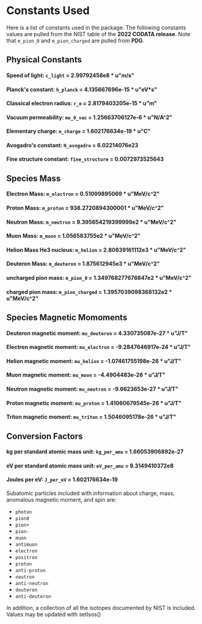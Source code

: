 
# Constants Used

Here is a list of constants used in the package.
The following constants values are pulled from the NIST table of the **2022 CODATA release**. Note that `m_pion_0` and `m_pion_charged` are pulled from **PDG**.

## Physical Constants
#### Speed of light: `c_light` = 2.99792458e8 * u"m/s"
#### Planck's constant: `h_planck` = 4.135667696e-15 * u"eV*s"
#### Classical electron radius: `r_e` = 2.8179403205e-15 * u"m"
#### Vacuum permeability: `mu_0_vac` = 1.25663706127e-6 * u"N/A^2"
#### Elementary charge:  `e_charge` = 1.602176634e-19 * u"C"
#### Avogadro's constant: `N_avogadro` = 6.02214076e23
#### Fine structure constant: `fine_structure` = 0.0072973525643

## Species Mass
#### Electron Mass: `m_electron` = 0.51099895069 * u"MeV/c^2"
#### Proton Mass: `m_proton` = 938.2720894300001 * u"MeV/c^2"
#### Neutron Mass: `m_neutron` = 9.395654219399999e2 * u"MeV/c^2"
#### Muon Mass: `m_muon` = 1.056583755e2 * u"MeV/c^2"
#### Helion Mass He3 nucleus: `m_helion` = 2.80839161112e3 * u"MeV/c^2"
#### Deuteron Mass: `m_deuteron` = 1.875612945e3 * u"MeV/c^2"
#### uncharged pion mass: `m_pion_0` = 1.349768277676847e2 * u"MeV/c^2"
#### charged pion mass: `m_pion_charged` = 1.3957039098368132e2 * u"MeV/c^2"

## Species Magnetic Momoments
#### Deuteron magnetic moment: `mu_deuteron` = 4.330735087e-27 * u"J/T"
#### Electron magnetic moment: `mu_electron` = -9.2847646917e-24 * u"J/T"
#### Helion magnetic moment: `mu_helion` = -1.07461755198e-26 * u"J/T"
#### Muon magnetic moment: `mu_muon` = -4.4904483e-26 * u"J/T"
#### Neutron magnetic moment: `mu_neutron` = -9.6623653e-27 * u"J/T"
#### Proton magnetic moment: `mu_proton` = 1.41060679545e-26 * u"J/T"
#### Triton magnetic moment: `mu_triton` = 1.5046095178e-26 * u"J/T"


## Conversion Factors
#### kg per standard atomic mass unit: `kg_per_amu` = 1.66053906892e-27
#### eV per standard atomic mass unit: `eV_per_amu` =  9.3149410372e8
#### Joules per eV: `J_per_eV` = 1.602176634e-19


Subatomic particles included with information about
charge, mass, anomalous magnetic moment, and spin
are:
- `photon`
- `pion0`
- `pion+`
- `pion-`
- `muon`
- `antimuon`
- `electron`
- `positron`
- `proton`
- `anti-proton`
- `neutron`
- `anti-neutron`
- `deuteron`
- `anti-deuteron`


In addition, a collection of all the isotopes documented by NIST
is included. Values may be updated with setIsos()







